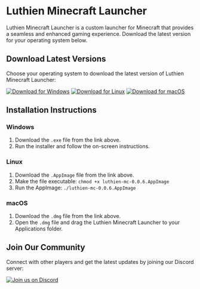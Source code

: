 # Luthien Minecraft Launcher

Luthien Minecraft Launcher is a custom launcher for Minecraft that provides a seamless and enhanced gaming experience. Download the latest version for your operating system below.

## Download Latest Versions

Choose your operating system to download the latest version of Luthien Minecraft Launcher:

[![Download for Windows](https://img.shields.io/badge/Download-Windows-blue?style=for-the-badge&logo=windows&logoColor=white)](https://github.com/candied-apple/Luthien-Minecraft-Launcher/releases/download/v0.0.6/luthien-mc-Setup-0.0.6.exe)
[![Download for Linux](https://img.shields.io/badge/Download-Linux-green?style=for-the-badge&logo=linux&logoColor=white)](https://github.com/candied-apple/Luthien-Minecraft-Launcher/releases/download/v0.0.6/luthien-mc-0.0.6.AppImage)
[![Download for macOS](https://img.shields.io/badge/Download-macOS-orange?style=for-the-badge&logo=apple&logoColor=white)](https://github.com/candied-apple/Luthien-Minecraft-Launcher/releases/download/v0.0.6/luthien-mc-0.0.6-arm64.dmg)

## Installation Instructions

### Windows
1. Download the `.exe` file from the link above.
2. Run the installer and follow the on-screen instructions.

### Linux
1. Download the `.AppImage` file from the link above.
2. Make the file executable: `chmod +x luthien-mc-0.0.6.AppImage`
3. Run the AppImage: `./luthien-mc-0.0.6.AppImage`

### macOS
1. Download the `.dmg` file from the link above.
2. Open the `.dmg` file and drag the Luthien Minecraft Launcher to your Applications folder.

## Join Our Community

Connect with other players and get the latest updates by joining our Discord server:

[![Join us on Discord](https://img.shields.io/badge/Join%20us%20on-Discord-7289DA?style=for-the-badge&logo=discord&logoColor=white)](https://discord.gg/luthien)
